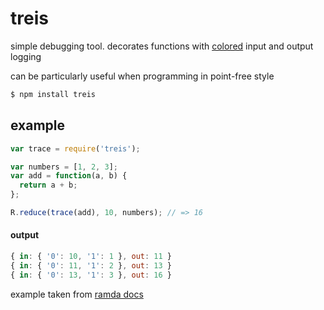 # treis

simple debugging tool. decorates functions with
[colored](https://raw.githubusercontent.com/raine/treis/media/img.png) input
and output logging

can be particularly useful when programming in point-free style

```sh
$ npm install treis
```

## example

```js
var trace = require('treis');

var numbers = [1, 2, 3];
var add = function(a, b) {
  return a + b;
};

R.reduce(trace(add), 10, numbers); // => 16
```

#### output

```js
{ in: { '0': 10, '1': 1 }, out: 11 }
{ in: { '0': 11, '1': 2 }, out: 13 }
{ in: { '0': 13, '1': 3 }, out: 16 }
```

example taken from [ramda docs](http://ramdajs.com/docs)
